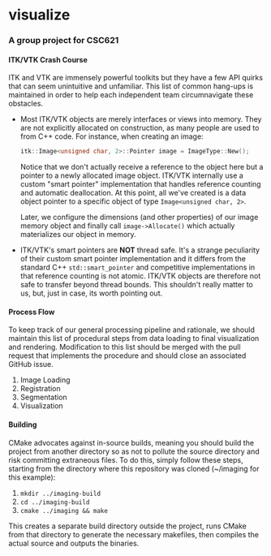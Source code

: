 # visualize
### A group project for CSC621

#### ITK/VTK Crash Course

ITK and VTK are immensely powerful toolkits but they have a few API quirks that
can seem unintuitive and unfamiliar. This list of common hang-ups is maintained in 
order to help each independent team circumnavigate these obstacles.

*   Most ITK/VTK objects are merely interfaces or views into memory. They are
    not explicitly allocated on construction, as many people are used to from
    C++ code. For instance, when creating an image:

    ```cpp
    itk::Image<unsigned char, 2>::Pointer image = ImageType::New();
    ```
    Notice that we don't actually receive a reference to the object here but
    a pointer to a newly allocated image object. ITK/VTK internally use
    a custom "smart pointer" implementation that handles reference counting and
    automatic deallocation. At this point, all we've created is a data object
    pointer to a specific object of type `Image<unsigned char, 2>`. 

    Later, we configure the dimensions (and other properties) of our image
    memory object and finally call `image->Allocate()` which actually
    materializes our object in memory.

*   ITK/VTK's smart pointers are __NOT__ thread safe. It's a strange
    peculiarity of their custom smart pointer implementation and it differs
    from the standard C++ `std::smart_pointer` and competitive implementations
    in that reference counting is not atomic. ITK/VTK objects are therefore not
    safe to transfer beyond thread bounds. This shouldn't really matter to us,
    but, just in case, its worth pointing out.


#### Process Flow

To keep track of our general processing pipeline and rationale, we should
maintain this list of procedural steps from data loading to final visualization
and rendering. Modification to this list should be merged with the pull request
that implements the procedure and should close an associated GitHub issue. 

1.  Image Loading
2.  Registration
3.  Segmentation
4.  Visualization

#### Building

CMake advocates against in-source builds, meaning you should build the project
from another directory so as not to pollute the source directory and risk
committing extraneous files. To do this, simply follow these steps, starting
from the directory where this repository was cloned (~/imaging for this
example):

1.  `mkdir ../imaging-build`
2.  `cd ../imaging-build`
3.  `cmake ../imaging && make`

This creates a separate build directory outside the project, runs CMake from
that directory to generate the necessary makefiles, then compiles the actual
source and outputs the binaries.
